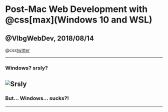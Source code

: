 # Post-Mac Web Development with @css[max](Windows 10 and WSL)
## @VlbgWebDev, 2018/08/14

@css[twitter](@fa[twitter]mwidmann)

---

### Windows? srsly?
![Srsly](assets/img/srsly.gif)
---

### But... Windows... sucks?!

---
